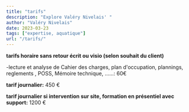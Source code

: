 ```yaml
---
title: "tarifs"
description: "Explore Valéry Nivelais' "
author: "Valéry Nivelais"
date: 2023-03-23
tags: ["expertise, aquatique"]
url: "/tarifs/"
---
```


**tarifs horaire sans retour écrit ou visio (selon souhait du client)**

-lecture et analyse de Cahier des charges,  plan d'occupation, plannings, reglements , POSS, Mémoire technique, ......: 60€ 


**tarif journalier:** 450 €

**tarif journalier si intervention sur site, formation en présentiel avec support:** 1200 € 
